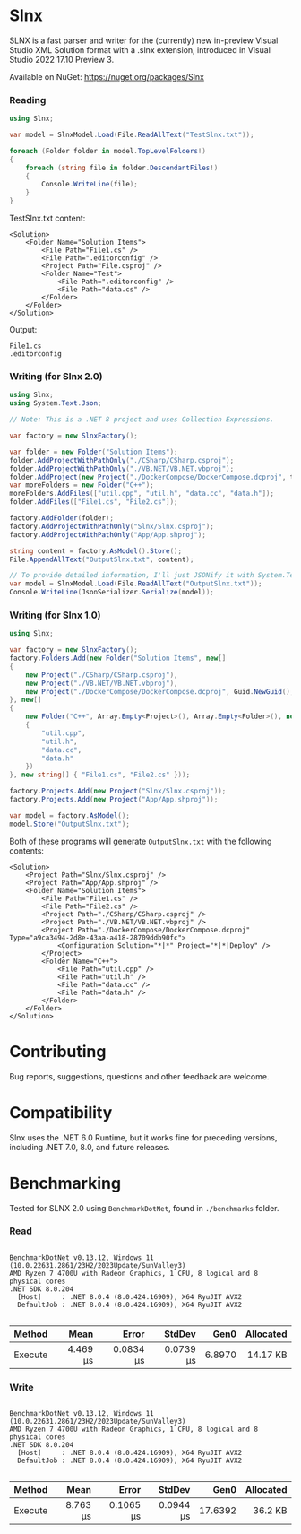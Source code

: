 # Slnx
SLNX is a fast parser and writer for the (currently) new in-preview Visual Studio XML Solution format with a .slnx extension, introduced in Visual Studio 2022 17.10 Preview 3.

Available on NuGet: https://nuget.org/packages/Slnx

### Reading

```cs
using Slnx;

var model = SlnxModel.Load(File.ReadAllText("TestSlnx.txt"));

foreach (Folder folder in model.TopLevelFolders!)
{
    foreach (string file in folder.DescendantFiles!)
    {
        Console.WriteLine(file);
    }
}
```

TestSlnx.txt content:
```
<Solution>
    <Folder Name="Solution Items">
        <File Path="File1.cs" />
        <File Path=".editorconfig" />
        <Project Path="File.csproj" />
        <Folder Name="Test">
            <File Path=".editorconfig" />
            <File Path="data.cs" />
        </Folder>
    </Folder>
</Solution>
```
Output:
```
File1.cs
.editorconfig
```

### Writing (for Slnx 2.0)
```cs
using Slnx;
using System.Text.Json;

// Note: This is a .NET 8 project and uses Collection Expressions.

var factory = new SlnxFactory();

var folder = new Folder("Solution Items");
folder.AddProjectWithPathOnly("./CSharp/CSharp.csproj");
folder.AddProjectWithPathOnly("./VB.NET/VB.NET.vbproj");
folder.AddProject(new Project("./DockerCompose/DockerCompose.dcproj", typeGuid: Guid.NewGuid(), config: new(solution: "*|*", project: "*|*|Deploy")));
var moreFolders = new Folder("C++");
moreFolders.AddFiles(["util.cpp", "util.h", "data.cc", "data.h"]);
folder.AddFiles(["File1.cs", "File2.cs"]);

factory.AddFolder(folder);
factory.AddProjectWithPathOnly("Slnx/Slnx.csproj");
factory.AddProjectWithPathOnly("App/App.shproj");

string content = factory.AsModel().Store();
File.AppendAllText("OutputSlnx.txt", content);

// To provide detailed information, I'll just JSONify it with System.Text.Json.
var model = SlnxModel.Load(File.ReadAllText("OutputSlnx.txt"));
Console.WriteLine(JsonSerializer.Serialize(model));
```

### Writing (for Slnx 1.0)
```cs
using Slnx;

var factory = new SlnxFactory();
factory.Folders.Add(new Folder("Solution Items", new[]
{
    new Project("./CSharp/CSharp.csproj"),
    new Project("./VB.NET/VB.NET.vbproj"),
    new Project("./DockerCompose/DockerCompose.dcproj", Guid.NewGuid(), new(solution: "*|*", project: "*|*|Deploy"))
}, new[]
{
    new Folder("C++", Array.Empty<Project>(), Array.Empty<Folder>(), new[]
    {
        "util.cpp",
        "util.h",
        "data.cc",
        "data.h"
    })
}, new string[] { "File1.cs", "File2.cs" }));

factory.Projects.Add(new Project("Slnx/Slnx.csproj"));
factory.Projects.Add(new Project("App/App.shproj"));

var model = factory.AsModel();
model.Store("OutputSlnx.txt");
```

Both of these programs will generate `OutputSlnx.txt` with the following contents:
```
<Solution>
    <Project Path="Slnx/Slnx.csproj" />
    <Project Path="App/App.shproj" />
    <Folder Name="Solution Items">
        <File Path="File1.cs" />
        <File Path="File2.cs" />
        <Project Path="./CSharp/CSharp.csproj" />
        <Project Path="./VB.NET/VB.NET.vbproj" />
        <Project Path="./DockerCompose/DockerCompose.dcproj" Type="a9ca3494-2d8e-43aa-a418-28709ddb90fc">
            <Configuration Solution="*|*" Project="*|*|Deploy" />
        </Project>
        <Folder Name="C++">
            <File Path="util.cpp" />
            <File Path="util.h" />
            <File Path="data.cc" />
            <File Path="data.h" />
        </Folder>
    </Folder>
</Solution>
```

# Contributing
Bug reports, suggestions, questions and other feedback are welcome.

# Compatibility
Slnx uses the .NET 6.0 Runtime, but it works fine for preceding versions, including .NET 7.0, 8.0, and future releases.

# Benchmarking
Tested for SLNX 2.0 using `BenchmarkDotNet`, found in `./benchmarks` folder.
### Read
```

BenchmarkDotNet v0.13.12, Windows 11 (10.0.22631.2861/23H2/2023Update/SunValley3)
AMD Ryzen 7 4700U with Radeon Graphics, 1 CPU, 8 logical and 8 physical cores
.NET SDK 8.0.204
  [Host]     : .NET 8.0.4 (8.0.424.16909), X64 RyuJIT AVX2
  DefaultJob : .NET 8.0.4 (8.0.424.16909), X64 RyuJIT AVX2


```
| Method  | Mean     | Error     | StdDev    | Gen0   | Allocated |
|-------- |---------:|----------:|----------:|-------:|----------:|
| Execute | 4.469 μs | 0.0834 μs | 0.0739 μs | 6.8970 |  14.17 KB |

### Write
```

BenchmarkDotNet v0.13.12, Windows 11 (10.0.22631.2861/23H2/2023Update/SunValley3)
AMD Ryzen 7 4700U with Radeon Graphics, 1 CPU, 8 logical and 8 physical cores
.NET SDK 8.0.204
  [Host]     : .NET 8.0.4 (8.0.424.16909), X64 RyuJIT AVX2
  DefaultJob : .NET 8.0.4 (8.0.424.16909), X64 RyuJIT AVX2


```
| Method  | Mean     | Error     | StdDev    | Gen0    | Allocated |
|-------- |---------:|----------:|----------:|--------:|----------:|
| Execute | 8.763 μs | 0.1065 μs | 0.0944 μs | 17.6392 |   36.2 KB |

